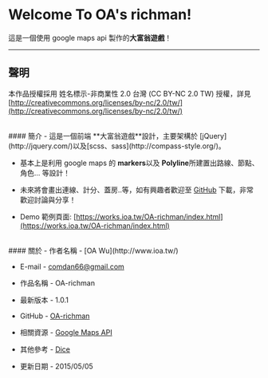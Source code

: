 # Welcome To OA's richman!
這是一個使用 google maps api 製作的**大富翁遊戲**！ 

---
## 聲明
本作品授權採用 姓名標示-非商業性 2.0 台灣 (CC BY-NC 2.0 TW) 授權，詳見 [http://creativecommons.org/licenses/by-nc/2.0/tw/](http://creativecommons.org/licenses/by-nc/2.0/tw/)


<br/>
#### 簡介
- 這是一個前端 **大富翁遊戲**設計，主要架構於 [jQuery](http://jquery.com/)以及[scss、sass](http://compass-style.org/)。  

- 基本上是利用 google maps 的 **markers**以及 **Polyline**所建置出路線、節點、角色... 等設計！

- 未來將會畫出連線、計分、蓋房..等，如有興趣者歡迎至 [GitHub](https://github.com/comdan66/OA-richman/) 下載，非常歡迎討論與分享！

- Demo 範例頁面: [https://works.ioa.tw/OA-richman/index.html](https://works.ioa.tw/OA-richman/index.html)


<br/>
#### 關於
- 作者名稱 - [OA Wu](http://www.ioa.tw/)

- E-mail - <comdan66@gmail.com>

- 作品名稱 - OA-richman

- 最新版本 - 1.0.1

- GitHub - [OA-richman](https://github.com/comdan66/OA-richman/)

- 相關資源 - [Google Maps API](https://developers.google.com/maps/documentation/javascript/markers)

- 其他參考 - [Dice](http://codepen.io/pukidepa/pen/ebgHy)

- 更新日期 - 2015/05/05
